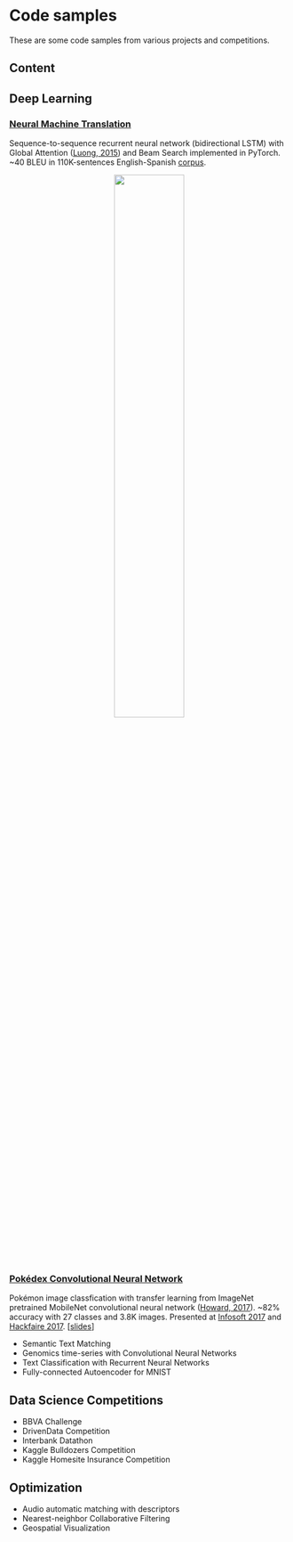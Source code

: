 # Code samples

These are some code samples from various projects and competitions. 

## Content

## Deep Learning

### [Neural Machine Translation](https://github.com/Robert-Alonso/code-samples/tree/master/Deep%20Learning/NMT)
Sequence-to-sequence recurrent neural network (bidirectional LSTM) with Global Attention ([Luong, 2015](https://arxiv.org/abs/1508.04025)) and Beam Search implemented in PyTorch. ~40 BLEU in 110K-sentences English-Spanish [corpus](http://www.manythings.org/anki/).

<p align="center"><img src="https://raw.githubusercontent.com/Robert-Alonso/code-samples/master/Deep%20Learning/NMT/attention-visualization-sample.png" width="50%"></p>
  
### [Pokédex Convolutional Neural Network](https://github.com/Robert-Alonso/code-samples/tree/master/Deep%20Learning/Pok%C3%A9dex%20CNN)
Pokémon image classfication with transfer learning from ImageNet pretrained MobileNet convolutional neural network ([Howard, 2017](https://arxiv.org/abs/1704.04861)). ~82% accuracy with 27 classes and 3.8K images. Presented at [Infosoft 2017](http://convencion.pucp.edu.pe/infosoft/cronograma/talleres/) and [Hackfaire 2017](https://www.facebook.com/HackSpacePeru/posts/1785114531498727). [[slides](https://github.com/Robert-Alonso/code-samples/blob/master/Deep%20Learning/Pok%C3%A9dex%20CNN/How%20to%20make%20a%20Pok%C3%A9dex.pdf)]

  - Semantic Text Matching
  - Genomics time-series with Convolutional Neural Networks
  - Text Classification with Recurrent Neural Networks
  - Fully-connected Autoencoder for MNIST

## Data Science Competitions
  - BBVA Challenge
  - DrivenData Competition
  - Interbank Datathon
  - Kaggle Bulldozers Competition
  - Kaggle Homesite Insurance Competition

## Optimization
  - Audio automatic matching with descriptors
  - Nearest-neighbor Collaborative Filtering
  - Geospatial Visualization

